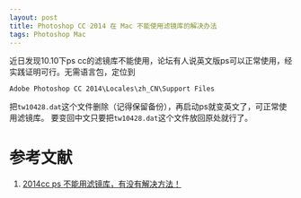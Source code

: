 ```yaml
---
layout: post
title: Photoshop CC 2014 在 Mac 不能使用滤镜库的解决办法
tags: Photoshop Mac
---
```


近日发现10.10下ps cc的滤镜库不能使用，论坛有人说英文版ps可以正常使用，经实践证明可行。无需语言包，定位到

	Adobe Photoshop CC 2014\Locales\zh_CN\Support Files

把`tw10428.dat`这个文件删除（记得保留备份），再启动ps就变英文了，可正常使用滤镜库。
要变回中文只要把`tw10428.dat`这个文件放回原处就行了。

# 参考文献

1. [2014cc ps 不能用滤镜库，有没有解决方法！](http://www.macx.cn/thread-2146600-1-1.html)
